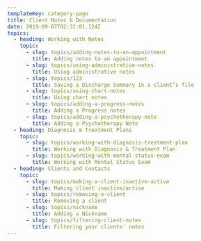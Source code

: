 ```yaml
---
templateKey: category-page
title: Client Notes & Documentation
date: 2019-09-07T02:31:01.124Z
topics:
  - heading: Working with Notes
    topic:
      - slug: topics/adding-notes-to-an-appointment
        title: Adding notes to an appointment
      - slug: topics/using-administrative-notes
        title: Using administrative notes
      - slug: topics/123
        title: Saving a Discharge Summary in a client’s file
      - slug: topics/using-chart-notes
        title: Using chart notes
      - slug: topics/adding-a-progress-notes
        title: Adding a Progress notes
      - slug: topics/adding-a-psychotherapy-note
        title: Adding a Psychotherapy Note
  - heading: Diagnosis & Treatment Plans
    topic:
      - slug: topics/working-with-diagnosis-treatment-plan
        title: Working with Diagnosis & Treatment Plan
      - slug: topics/working-with-mental-status-exam
        title: Working with Mental Status Exam
  - heading: Clients and Contacts
    topic:
      - slug: topics/making-a-client-inactive-active
        title: Making client inactive/active
      - slug: topics/removing-a-client
        title: Removing a client
      - slug: topics/nickname
        title: Adding a Nickname
      - slug: topics/filtering-client-notes
        title: Filtering your clients' notes
---
```


